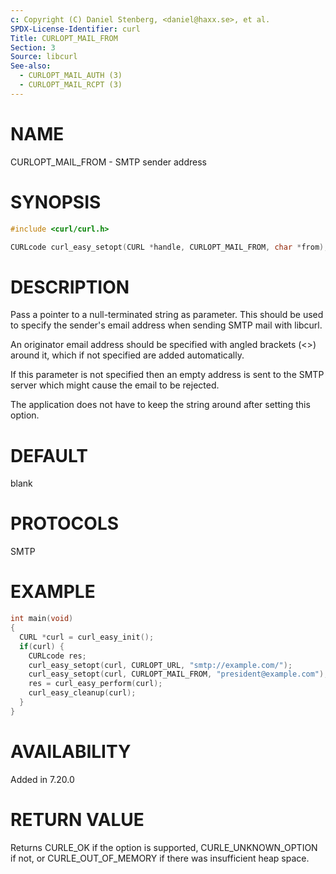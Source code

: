 ```yaml
---
c: Copyright (C) Daniel Stenberg, <daniel@haxx.se>, et al.
SPDX-License-Identifier: curl
Title: CURLOPT_MAIL_FROM
Section: 3
Source: libcurl
See-also:
  - CURLOPT_MAIL_AUTH (3)
  - CURLOPT_MAIL_RCPT (3)
---
```


# NAME

CURLOPT_MAIL_FROM - SMTP sender address

# SYNOPSIS

~~~c
#include <curl/curl.h>

CURLcode curl_easy_setopt(CURL *handle, CURLOPT_MAIL_FROM, char *from);
~~~

# DESCRIPTION

Pass a pointer to a null-terminated string as parameter. This should be used
to specify the sender's email address when sending SMTP mail with libcurl.

An originator email address should be specified with angled brackets (\<\>)
around it, which if not specified are added automatically.

If this parameter is not specified then an empty address is sent to the SMTP
server which might cause the email to be rejected.

The application does not have to keep the string around after setting this
option.

# DEFAULT

blank

# PROTOCOLS

SMTP

# EXAMPLE

~~~c
int main(void)
{
  CURL *curl = curl_easy_init();
  if(curl) {
    CURLcode res;
    curl_easy_setopt(curl, CURLOPT_URL, "smtp://example.com/");
    curl_easy_setopt(curl, CURLOPT_MAIL_FROM, "president@example.com");
    res = curl_easy_perform(curl);
    curl_easy_cleanup(curl);
  }
}
~~~

# AVAILABILITY

Added in 7.20.0

# RETURN VALUE

Returns CURLE_OK if the option is supported, CURLE_UNKNOWN_OPTION if not, or
CURLE_OUT_OF_MEMORY if there was insufficient heap space.

